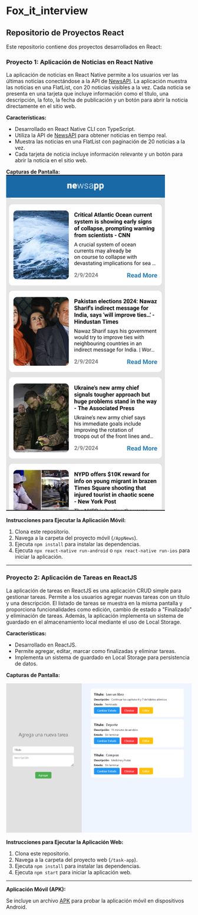 # Fox_it_interview
## Repositorio de Proyectos React

Este repositorio contiene dos proyectos desarrollados en React:

### Proyecto 1: Aplicación de Noticias en React Native

La aplicación de noticias en React Native permite a los usuarios ver las últimas noticias conectándose a la API de [NewsAPI](https://newsapi.org/). La aplicación muestra las noticias en una FlatList, con 20 noticias visibles a la vez. Cada noticia se presenta en una tarjeta que incluye información como el título, una descripción, la foto, la fecha de publicación y un botón para abrir la noticia directamente en el sitio web.

**Características:**

- Desarrollado en React Native CLI con TypeScript.
- Utiliza la API de [NewsAPI](https://newsapi.org/) para obtener noticias en tiempo real.
- Muestra las noticias en una FlatList con paginación de 20 noticias a la vez.
- Cada tarjeta de noticia incluye información relevante y un botón para abrir la noticia en el sitio web.

**Capturas de Pantalla:**
![Captura de Pantalla](/newsapp.png)


**Instrucciones para Ejecutar la Aplicación Móvil:**

1. Clona este repositorio.
2. Navega a la carpeta del proyecto móvil (`/AppNews`).
3. Ejecuta `npm install` para instalar las dependencias.
4. Ejecuta `npx react-native run-android` o `npx react-native run-ios` para iniciar la aplicación.

---

### Proyecto 2: Aplicación de Tareas en ReactJS

La aplicación de tareas en ReactJS es una aplicación CRUD simple para gestionar tareas. Permite a los usuarios agregar nuevas tareas con un título y una descripción. El listado de tareas se muestra en la misma pantalla y proporciona funcionalidades como edición, cambio de estado a "Finalizado" y eliminación de tareas. Además, la aplicación implementa un sistema de guardado en el almacenamiento local mediante el uso de Local Storage.

**Características:**

- Desarrollado en ReactJS.
- Permite agregar, editar, marcar como finalizadas y eliminar tareas.
- Implementa un sistema de guardado en Local Storage para persistencia de datos.

**Capturas de Pantalla:**

![Captura de Pantalla](/taskapp.png)


**Instrucciones para Ejecutar la Aplicación Web:**

1. Clona este repositorio.
2. Navega a la carpeta del proyecto web (`/task-app`).
3. Ejecuta `npm install` para instalar las dependencias.
4. Ejecuta `npm start` para iniciar la aplicación web.

---

**Aplicación Móvil (APK):**

Se incluye un archivo  [APK](`/newsapp.apk`) para probar la aplicación móvil en dispositivos Android.


